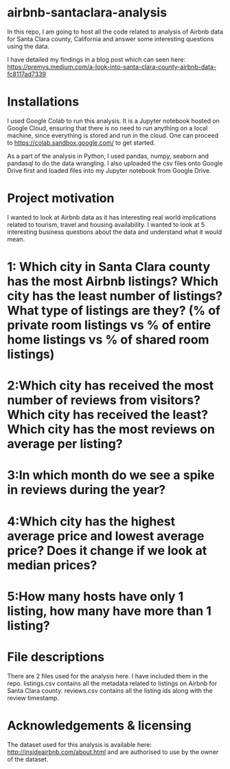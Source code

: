 # airbnb-santaclara-analysis
In this repo, I am going to host all the code related to analysis of Airbnb data for Santa Clara county, California and answer some interesting questions using the data.

I have detailed my findings in a blog post which can seen here: https://premys.medium.com/a-look-into-santa-clara-county-airbnb-data-fc8117ad7339

# Installations
I used Google Colab to run this analysis. It is a Jupyter notebook hosted on Google Cloud, ensuring that there is no need to run anything on a local machine, since everything is stored and run in the cloud. One can proceed to https://colab.sandbox.google.com/ to get started.

As a part of the analysis in Python, I used pandas, numpy, seaborn and pandasql to do the data wrangling. I also uploaded the csv files onto Google Drive first and loaded files into my Jupyter notebook from Google Drive.

# Project motivation
I wanted to look at Airbnb data as it has interesting real world implications related to tourism, travel and housing availability. I wanted to look at 5 interesting business questions about the data and understand what it would mean.
# 1: Which city in Santa Clara county has the most Airbnb listings? Which city has the least number of listings? What type of listings are they? (% of private room listings vs % of entire home listings vs % of shared room listings)
# 2:Which city has received the most number of reviews from visitors? Which city has received the least? Which city has the most reviews on average per listing?
# 3:In which month do we see a spike in reviews during the year?
# 4:Which city has the highest average price and lowest average price? Does it change if we look at median prices?
# 5:How many hosts have only 1 listing, how many have more than 1 listing?

# File descriptions
There are 2 files used for the analysis here. I have included them in the repo.
listings.csv contains all the metadata related to listings on Airbnb for Santa Clara county.
reviews.csv contains all the listing ids along with the review timestamp.

# Acknowledgements & licensing
The dataset used for this analysis is available here: http://insideairbnb.com/about.html and are authorised to use by the owner of the dataset.

